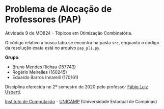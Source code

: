 Problema de Alocação de Professores (PAP)
================================

Atividade 9 de MO824 - Tópicos em Otimização Combinatória.

O código relativo à busca tabu se encontra na pasta `src`, enquanto o código da resolução exata está no arquivo `pap_pli.py`.

**Grupo:**
  - Bruno Mendes Richau (157743)
  - Rogério Meirelles (160245)
  - Eduardo Barros Innarelli (170161)

Disciplina oferecida no 2º semestre de 2020 pelo professor [Fábio Luiz Usberti](https://www.ic.unicamp.br/~fusberti/).

[Instituto de Computação](http://ic.unicamp.br/) - [UNICAMP](http://www.unicamp.br/unicamp/) (Universidade Estadual de Campinas)
